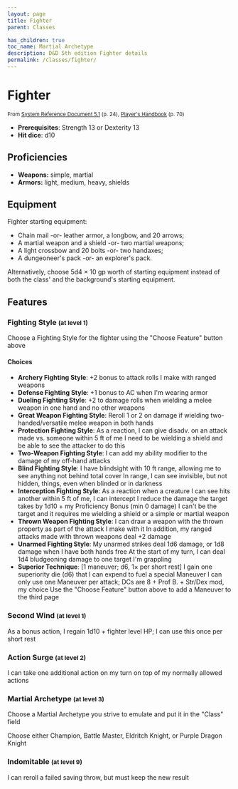 ```yaml
---
layout: page
title: Fighter
parent: Classes

has_children: true
toc_name: Martial Archetype
description: D&D 5th edition Fighter details
permalink: /classes/fighter/
---
```


# Fighter

<small>From <a target="_blank" href="https://media.wizards.com/2016/downloads/DND/SRD-OGL_V5.1.pdf">System Reference Document 5.1</a> (p. 24), <a target="_blank" href="https://dnd.wizards.com/products/tabletop-games/rpg-products/rpg_playershandbook">Player's Handbook</a> (p. 70)</small>

- **Prerequisites**: Strength 13 or Dexterity 13
- **Hit dice**: d10

## Proficiencies

- **Weapons:** simple, martial
- **Armors:** light, medium, heavy, shields

## Equipment


Fighter starting equipment:

- Chain mail -or- leather armor, a longbow, and 20 arrows;
- A martial weapon and a shield -or- two martial weapons;
- A light crossbow and 20 bolts -or- two handaxes;
- A dungeoneer's pack -or- an explorer's pack.

Alternatively, choose 5d4 × 10 gp worth of starting equipment instead of both the class' and the background's starting equipment.


## Features

### Fighting Style <small>(at level 1)</small>


Choose a Fighting Style for the fighter using the "Choose Feature" button above
#### Choices
- **Archery Fighting Style**: 
   +2 bonus to attack rolls I make with ranged weapons
- **Defense Fighting Style**: 
   +1 bonus to AC when I'm wearing armor
- **Dueling Fighting Style**: 
   +2 to damage rolls when wielding a melee weapon in one hand and no other weapons
- **Great Weapon Fighting Style**: 
   Reroll 1 or 2 on damage if wielding two-handed/versatile melee weapon in both hands
- **Protection Fighting Style**: 
   As a reaction, I can give disadv. on an attack made vs. someone within 5 ft of me
   I need to be wielding a shield and be able to see the attacker to do this
- **Two-Weapon Fighting Style**: 
   I can add my ability modifier to the damage of my off-hand attacks
- **Blind Fighting Style**: 
   I have blindsight with 10 ft range, allowing me to see anything not behind total cover
   In range, I can see invisible, but not hidden, things, even when blinded or in darkness
- **Interception Fighting Style**: 
   As a reaction when a creature I can see hits another within 5 ft of me, I can intercept
   I reduce the damage the target takes by 1d10 + my Proficiency Bonus (min 0 damage)
   I can't be the target and it requires me wielding a shield or a simple or martial weapon
- **Thrown Weapon Fighting Style**: 
   I can draw a weapon with the thrown property as part of the attack I make with it
   In addition, my ranged attacks made with thrown weapons deal +2 damage
- **Unarmed Fighting Style**: 
   My unarmed strikes deal 1d6 damage, or 1d8 damage when I have both hands free
   At the start of my turn, I can deal 1d4 bludgeoning damage to one target I'm grappling
- **Superior Technique**:  [1 maneuver; d6, 1× per short rest]
   I gain one superiority die (d6) that I can expend to fuel a special Maneuver
   I can only use one Maneuver per attack; DCs are 8 + Prof B. + Str/Dex mod, my choice
   Use the "Choose Feature" button above to add a Maneuver to the third page






### Second Wind <small>(at level 1)</small>


As a bonus action, I regain 1d10 + fighter level HP; I can use this once per short rest



### Action Surge <small>(at level 2)</small>


I can take one additional action on my turn on top of my normally allowed actions



### Martial Archetype <small>(at level 3)</small>


Choose a Martial Archetype you strive to emulate and put it in the "Class" field

Choose either Champion, Battle Master, Eldritch Knight, or Purple Dragon Knight



### Indomitable <small>(at level 9)</small>


I can reroll a failed saving throw, but must keep the new result


